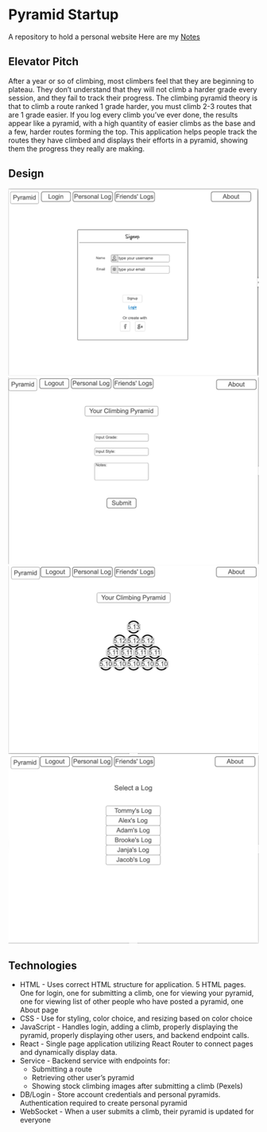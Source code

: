 # Pyramid Startup
A repository to hold a personal website
Here are my [Notes](https://github.com/thelastbrittain/startup/blob/main/notes.md)

## Elevator Pitch
After a year or so of climbing, most climbers feel that they are beginning to plateau. They don’t understand that they will not climb a harder grade every session, and they fail to track their progress. The climbing pyramid theory is that to climb a route ranked 1 grade harder, you must climb 2-3 routes that are 1 grade easier. If you log every climb you’ve ever done, the results appear like a pyramid, with a high quantity of easier climbs as the base and a few, harder routes forming the top. This application helps people track the routes they have climbed and displays their efforts in a pyramid, showing them the progress they really are making. 

## Design
![Home Page](NotesAssets/home_page.png)
![Add Climb Page](NotesAssets/add_climb_page.png)
![Log Page](NotesAssets/log_page.png)
![List Page](NotesAssets/list_page.png)

## Technologies
- HTML - Uses correct HTML structure for application. 5 HTML pages. One for login, one for submitting a climb, one for viewing your pyramid, one for viewing list of other people who have posted a pyramid, one About page
- CSS - Use for styling, color choice, and resizing based on color choice
- JavaScript - Handles login, adding a climb, properly displaying the pyramid, properly displaying other users, and backend endpoint calls.
- React - Single page application utilizing React Router to connect pages and dynamically display data. 
- Service - Backend service with endpoints for:
  - Submitting a route
  - Retrieving other user’s pyramid
  - Showing stock climbing images after submitting a climb (Pexels)
- DB/Login - Store account credentials and personal pyramids. Authentication required to create personal pyramid
- WebSocket - When a user submits a climb, their pyramid is updated for everyone

